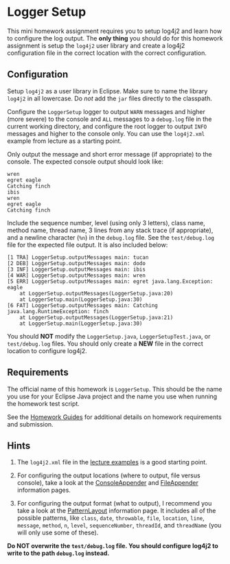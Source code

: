 Logger Setup
=================================================

This mini homework assignment requires you to setup log4j2 and learn how to configure the log output. The **only thing** you should do for this homework assignment is setup the `log4j2` user library and create a log4j2 configuration file in the correct location with the correct configuration.

Configuration
-------------------------------------------------

Setup `log4j2` as a user library in Eclipse. Make sure to name the library `log4j2` in all lowercase. Do *not* add the `jar` files directly to the classpath.

Configure the `LoggerSetup` logger  to output `WARN` messages and higher (more severe) to the console and `ALL` messages to a `debug.log` file in the current working directory, and configure the root logger to output `INFO` messages and higher to the console only. You can use the `log4j2.xml` example from lecture as a starting point.

Only output the message and short error message (if appropriate) to the console. The expected console output should look like:

```
wren
egret eagle
Catching finch
ibis
wren
egret eagle
Catching finch
```

Include the sequence number, level (using only 3 letters), class name, method name, thread name, 3 lines from any stack trace (if appropriate), and a newline character (`%n`) in the `debug.log` file. See the `test/debug.log` file for the expected file output. It is also included below:

```
[1 TRA] LoggerSetup.outputMessages main: tucan
[2 DEB] LoggerSetup.outputMessages main: dodo
[3 INF] LoggerSetup.outputMessages main: ibis
[4 WAR] LoggerSetup.outputMessages main: wren
[5 ERR] LoggerSetup.outputMessages main: egret java.lang.Exception: eagle
	at LoggerSetup.outputMessages(LoggerSetup.java:20)
	at LoggerSetup.main(LoggerSetup.java:30)
[6 FAT] LoggerSetup.outputMessages main: Catching java.lang.RuntimeException: finch
	at LoggerSetup.outputMessages(LoggerSetup.java:21)
	at LoggerSetup.main(LoggerSetup.java:30)
```

You should **NOT** modify the `LoggerSetup.java`, `LoggerSetupTest.java`, or `test/debug.log` files. You should only create a **NEW** file in the correct location to configure log4j2.

## Requirements

The official name of this homework is `LoggerSetup`. This should be the name you use for your Eclipse Java project and the name you use when running the homework test script.

See the [Homework Guides](https://usf-cs212-2020.github.io/guides/homework/) for additional details on homework requirements and submission.

Hints
-------------------------------------------------

1. The `log4j2.xml` file in the [lecture examples](https://github.com/usf-cs212-2020/lectures/blob/master/Debugging/src/log4j2.xml) is a good starting point.

1. For configuring the output locations (where to output, file versus console), take a look at the [ConsoleAppender](https://logging.apache.org/log4j/2.x/manual/appenders.html#ConsoleAppender) and [FileAppender](https://logging.apache.org/log4j/2.x/manual/appenders.html#FileAppender) information pages.

1. For configuring the output format (what to output), I recommend you take a look at the [PatternLayout](https://logging.apache.org/log4j/2.x/manual/layouts.html#PatternLayout) information page. It includes all of the possible patterns, like `class`, `date`, `throwable`, `file`, `location`, `line`, `message`, `method`, `n`, `level`, `sequenceNumber`, `threadId`, and `threadName` (you will only use some of these).

**Do NOT overwrite the `test/debug.log` file. You should configure log4j2 to write to the path `debug.log` instead.**

